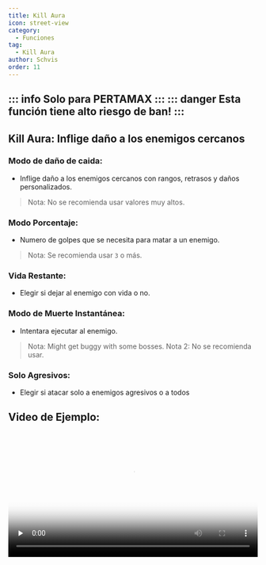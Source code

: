 ```yaml
---
title: Kill Aura
icon: street-view
category:
  - Funciones
tag:
  - Kill Aura
author: Schvis
order: 11
---
```

::: info Solo para PERTAMAX
:::
::: danger Esta función tiene alto riesgo de ban!
:::
---
## Kill Aura: Inflige daño a los enemigos cercanos
### Modo de daño de caida:
- Inflige daño a los enemigos cercanos con rangos, retrasos y daños personalizados.
> Nota: No se recomienda usar valores muy altos.
### Modo Porcentaje:
- Numero de golpes que se necesita para matar a un enemigo.
> Nota: Se recomienda usar `3` o más.
### Vida Restante:
- Elegir si dejar al enemigo con vida o no.
### Modo de Muerte Instantánea:
- Intentara ejecutar al enemigo.
> Nota: Might get buggy with some bosses.
> Nota 2: No se recomienda usar.
### Solo Agresivos:
- Elegir si atacar solo a enemigos agresivos o a todos

## Video de Ejemplo:

<video controls preload="none" width="100%" poster="https://nextcloud.atruicardona.xyz/s/CW5fzAXWC3CPfdN/preview"><source src="https://nextcloud.atruicardona.xyz/s/CW5fzAXWC3CPfdN/download" type="video/mp4"></video>




